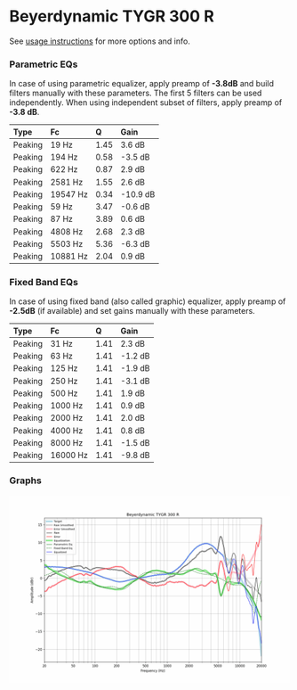 # Beyerdynamic TYGR 300 R
See [usage instructions](https://github.com/jaakkopasanen/AutoEq#usage) for more options and info.

### Parametric EQs
In case of using parametric equalizer, apply preamp of **-3.8dB** and build filters manually
with these parameters. The first 5 filters can be used independently.
When using independent subset of filters, apply preamp of **-3.8 dB**.

| Type    | Fc       |    Q | Gain     |
|:--------|:---------|:-----|:---------|
| Peaking | 19 Hz    | 1.45 | 3.6 dB   |
| Peaking | 194 Hz   | 0.58 | -3.5 dB  |
| Peaking | 622 Hz   | 0.87 | 2.9 dB   |
| Peaking | 2581 Hz  | 1.55 | 2.6 dB   |
| Peaking | 19547 Hz | 0.34 | -10.9 dB |
| Peaking | 59 Hz    | 3.47 | -0.6 dB  |
| Peaking | 87 Hz    | 3.89 | 0.6 dB   |
| Peaking | 4808 Hz  | 2.68 | 2.3 dB   |
| Peaking | 5503 Hz  | 5.36 | -6.3 dB  |
| Peaking | 10881 Hz | 2.04 | 0.9 dB   |

### Fixed Band EQs
In case of using fixed band (also called graphic) equalizer, apply preamp of **-2.5dB**
(if available) and set gains manually with these parameters.

| Type    | Fc       |    Q | Gain    |
|:--------|:---------|:-----|:--------|
| Peaking | 31 Hz    | 1.41 | 2.3 dB  |
| Peaking | 63 Hz    | 1.41 | -1.2 dB |
| Peaking | 125 Hz   | 1.41 | -1.9 dB |
| Peaking | 250 Hz   | 1.41 | -3.1 dB |
| Peaking | 500 Hz   | 1.41 | 1.9 dB  |
| Peaking | 1000 Hz  | 1.41 | 0.9 dB  |
| Peaking | 2000 Hz  | 1.41 | 2.0 dB  |
| Peaking | 4000 Hz  | 1.41 | 0.8 dB  |
| Peaking | 8000 Hz  | 1.41 | -1.5 dB |
| Peaking | 16000 Hz | 1.41 | -9.8 dB |

### Graphs
![](./Beyerdynamic%20TYGR%20300%20R.png)